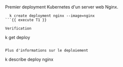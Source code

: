 
Premier deployment Kubernetes d'un server web Nginx.
```
  k create deployment nginx --image=nginx
```{{ execute T1 }}

Verification
```
  k get deploy
```{{ execute T1 }}

Plus d'informations sur le deploiement
```
  k describe deploy nginx 
```{{ execute T1 }}

